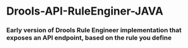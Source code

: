 # Drools-API-RuleEnginer-JAVA

### Early version of Drools Rule Engineer implementation that exposes an API endpoint, based on the rule you define
